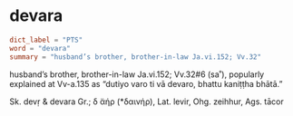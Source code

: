 # devara

``` toml
dict_label = "PTS"
word = "devara"
summary = "husband’s brother, brother-in-law Ja.vi.152; Vv.32"
```

husband’s brother, brother\-in\-law Ja.vi.152; Vv.32#6 (sa˚), popularly explained at Vv\-a.135 as “dutiyo varo ti vā devaro, bhattu kaniṭṭha bhātā.”

Sk. devṛ & devara Gr.; δ ̈αήρ (\*δαιvήρ), Lat. levir, Ohg. zeihhur, Ags. tācor

